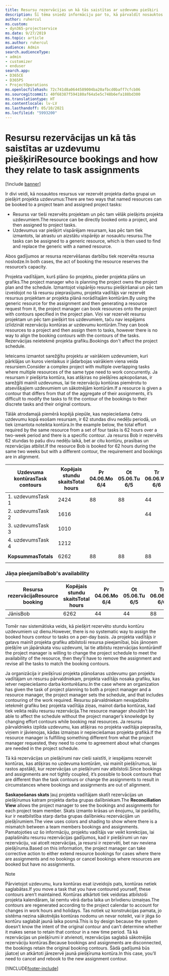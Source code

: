 ```yaml
---
title: Resursu rezervācijas un kā tās saistītas ar uzdevumu piešķiri
description: Šī tēma sniedz informāciju par to, kā pārvaldīt nosauktos resursus, resursu rezervēšanu un uzdevumu piešķiršanu un kā tie saistīti viens ar otru.
author: ruhercul
ms.custom:
- dyn365-projectservice
ms.date: 9/27/2019
ms.topic: article
ms.author: ruhercul
audience: Admin
search.audienceType:
- admin
- customizer
- enduser
search.app:
- D365CE
- D365PS
- ProjectOperations
ms.openlocfilehash: 72c741d8a0644589004ba20afbcd0baff7cfcb06
ms.sourcegitcommit: 40f68387f594180af64a5e5c748b6efa188bd300
ms.translationtype: HT
ms.contentlocale: lv-LV
ms.lasthandoff: 05/10/2021
ms.locfileid: "5993200"
---
```

# <a name="resource-bookings-and-how-they-relate-to-task-assignments"></a><span data-ttu-id="808db-103">Resursu rezervācijas un kā tās saistītas ar uzdevumu piešķiri</span><span class="sxs-lookup"><span data-stu-id="808db-103">Resource bookings and how they relate to task assignments</span></span>

[!include [banner](../includes/psa-now-project-operations.md)]

<span data-ttu-id="808db-104">Ir divi veidi, kā nosauktos resursus var rezervēt projekta darba grupai un piešķirt projekta uzdevumus:</span><span class="sxs-lookup"><span data-stu-id="808db-104">There are two ways that named resources can be booked to a project team and assigned project tasks:</span></span>

- <span data-ttu-id="808db-105">Resurss var tieši rezervēts projektam un pēc tam vēlāk piešķirts projekta uzdevumiem.</span><span class="sxs-lookup"><span data-stu-id="808db-105">The resource can be directly booked onto a project, and then assigned to project tasks.</span></span>
- <span data-ttu-id="808db-106">Uzdevumus var piešķirt vispārējam resursam, kas pēc tam tiek izmantots, lai atrastu un aizstātu vispārējo ar nosauktu resursu.</span><span class="sxs-lookup"><span data-stu-id="808db-106">The tasks can be assigned to a generic resource, which is then used to find and replace the generic with a named resource.</span></span> 

<span data-ttu-id="808db-107">Abos gadījumos ar resursa rezervēšanas darbību tiek rezervēta resursa noslodze.</span><span class="sxs-lookup"><span data-stu-id="808db-107">In both cases, the act of booking the resource reserves the resource’s capacity.</span></span>

<span data-ttu-id="808db-108">Projekta vadītājam, kurš plāno šo projektu, pieder projekta plāns un grafiks.</span><span class="sxs-lookup"><span data-stu-id="808db-108">The project manager who is planning the project owns the project plan and the schedule.</span></span> <span data-ttu-id="808db-109">Izmantojot vispārējo resursu piešķiršanai un pēc tam izveidojot no tā resursu pieprasījumu, projekta vadītājs var rezervēt resursus projektam ar projekta plānā norādītajām kontūrām.</span><span class="sxs-lookup"><span data-stu-id="808db-109">By using the generic resource for the assignment and then generating a resource request from it, the project manager can book resources onto the project with contours specified in the project plan.</span></span> <span data-ttu-id="808db-110">Viņi var rezervēt resursu projektam un pēc tam piešķirt tos uzdevumiem, taču nav iespējams izlīdzināt rezervāciju kontūras ar uzdevumu kontūrām.</span><span class="sxs-lookup"><span data-stu-id="808db-110">They can book resources to a project and then assign them to tasks, however there is no way to align the booking contours with the contours of the tasks.</span></span> <span data-ttu-id="808db-111">Rezervācijas neietekmē projekta grafiku.</span><span class="sxs-lookup"><span data-stu-id="808db-111">Bookings don't affect the project schedule.</span></span>

<span data-ttu-id="808db-112">Ieteicams izmantot sarežģītu projektu ar vairākiem uzdevumiem, kuri pārklājas un kuros vienlaikus ir jādarbojas vairākiem viena veida resursiem.</span><span class="sxs-lookup"><span data-stu-id="808db-112">Consider a complex project with multiple overlapping tasks where multiple resources of the same type need to work concurrently.</span></span> <span data-ttu-id="808db-113">Ja resursam ir piešķirta kontūra, kas atšķiras no piešķīres apkopošanas, ir sarežģīti mainīt uzdevumus, lai tie rezervāciju kontūras piemērotu to atsevišķajiem uzdevumiem un sākotnējām kontūrām.</span><span class="sxs-lookup"><span data-stu-id="808db-113">If a resource is given a contour that differs from that of the aggregate of their assignments, it’s difficult to modify the tasks to fit the contour of the bookings to their discrete tasks and their original contours.</span></span>

<span data-ttu-id="808db-114">Tālāk atrodamajā piemērā kopējā piepūle, kas nepieciešama četru uzdevumu kopā esošam resursam, ir 62 stundas divu nedēļu periodā, un tiek izmantota noteikta kontūra.</span><span class="sxs-lookup"><span data-stu-id="808db-114">In the example below, the total effort required by the same resource from a set of four tasks is 62 hours over a two-week period and there is a specific contour.</span></span> <span data-ttu-id="808db-115">Ja resurss Bob ir rezervēts 62 stundas to pašu divu nedēļu laikā, bet ar citu kontūru, prasības un rezervācijas atbilst.</span><span class="sxs-lookup"><span data-stu-id="808db-115">If the resource Bob is booked for 62 hours during the same two weeks but with a different contour, the requirement and bookings are in alignment.</span></span>

| <span data-ttu-id="808db-116">**Uzdevuma kontūras**</span><span class="sxs-lookup"><span data-stu-id="808db-116">**Task contours**</span></span>    | <span data-ttu-id="808db-117">**Kopējais stundu skaits**</span><span class="sxs-lookup"><span data-stu-id="808db-117">**Total hours**</span></span> | <span data-ttu-id="808db-118">Pr 04.06.</span><span class="sxs-lookup"><span data-stu-id="808db-118">Mo 6/4</span></span> | <span data-ttu-id="808db-119">Ot 05.06.</span><span class="sxs-lookup"><span data-stu-id="808db-119">Tu 6/5</span></span> | <span data-ttu-id="808db-120">Tr 06.06.</span><span class="sxs-lookup"><span data-stu-id="808db-120">We 6/6</span></span> | <span data-ttu-id="808db-121">Ce 07.06.</span><span class="sxs-lookup"><span data-stu-id="808db-121">Th 6/7</span></span> | <span data-ttu-id="808db-122">Pk 08.06.</span><span class="sxs-lookup"><span data-stu-id="808db-122">Fr 6/8</span></span> | <span data-ttu-id="808db-123">Se 09.06.</span><span class="sxs-lookup"><span data-stu-id="808db-123">Sa 6/9</span></span> | <span data-ttu-id="808db-124">Sv 10.06.</span><span class="sxs-lookup"><span data-stu-id="808db-124">Su 6/10</span></span> | <span data-ttu-id="808db-125">Pr 11.06.</span><span class="sxs-lookup"><span data-stu-id="808db-125">Mo 6/11</span></span> | <span data-ttu-id="808db-126">Ot 12.06.</span><span class="sxs-lookup"><span data-stu-id="808db-126">Tu 6/12</span></span> | <span data-ttu-id="808db-127">Tr 13.06.</span><span class="sxs-lookup"><span data-stu-id="808db-127">We 6/13</span></span> | <span data-ttu-id="808db-128">Ce 14.06.</span><span class="sxs-lookup"><span data-stu-id="808db-128">Th 6/14</span></span> | <span data-ttu-id="808db-129">Pk 15.06.</span><span class="sxs-lookup"><span data-stu-id="808db-129">Fr 6/15</span></span> |
|----------------------|-----------------|--------|--------|--------|--------|--------|--------|---------|---------|---------|---------|---------|---------|
| <span data-ttu-id="808db-130">1. uzdevums</span><span class="sxs-lookup"><span data-stu-id="808db-130">Task 1</span></span>               | <span data-ttu-id="808db-131">24</span><span class="sxs-lookup"><span data-stu-id="808db-131">24</span></span>              | <span data-ttu-id="808db-132">8</span><span class="sxs-lookup"><span data-stu-id="808db-132">8</span></span>      | <span data-ttu-id="808db-133">8</span><span class="sxs-lookup"><span data-stu-id="808db-133">8</span></span>      | <span data-ttu-id="808db-134">4</span><span class="sxs-lookup"><span data-stu-id="808db-134">4</span></span>      |        |        |        |         |         |         | <span data-ttu-id="808db-135">4</span><span class="sxs-lookup"><span data-stu-id="808db-135">4</span></span>       |         |         |
| <span data-ttu-id="808db-136">2. uzdevums</span><span class="sxs-lookup"><span data-stu-id="808db-136">Task 2</span></span>               | <span data-ttu-id="808db-137">16</span><span class="sxs-lookup"><span data-stu-id="808db-137">16</span></span>              |        |        | <span data-ttu-id="808db-138">4</span><span class="sxs-lookup"><span data-stu-id="808db-138">4</span></span>      | <span data-ttu-id="808db-139">4</span><span class="sxs-lookup"><span data-stu-id="808db-139">4</span></span>      |        |        |         | <span data-ttu-id="808db-140">8</span><span class="sxs-lookup"><span data-stu-id="808db-140">8</span></span>       |         |         |         |         |
| <span data-ttu-id="808db-141">3. uzdevums</span><span class="sxs-lookup"><span data-stu-id="808db-141">Task 3</span></span>               | <span data-ttu-id="808db-142">10</span><span class="sxs-lookup"><span data-stu-id="808db-142">10</span></span>              |        |        |        |        | <span data-ttu-id="808db-143">4</span><span class="sxs-lookup"><span data-stu-id="808db-143">4</span></span>      |        |         |         | <span data-ttu-id="808db-144">4</span><span class="sxs-lookup"><span data-stu-id="808db-144">4</span></span>       |         | <span data-ttu-id="808db-145">2</span><span class="sxs-lookup"><span data-stu-id="808db-145">2</span></span>       |         |
| <span data-ttu-id="808db-146">4. uzdevums</span><span class="sxs-lookup"><span data-stu-id="808db-146">Task 4</span></span>               | <span data-ttu-id="808db-147">12</span><span class="sxs-lookup"><span data-stu-id="808db-147">12</span></span>              |        |        |        |        |        |        |         |         |         | <span data-ttu-id="808db-148">4</span><span class="sxs-lookup"><span data-stu-id="808db-148">4</span></span>       |         | <span data-ttu-id="808db-149">8</span><span class="sxs-lookup"><span data-stu-id="808db-149">8</span></span>       |
|                      |                 |        |        |        |        |        |        |         |         |         |         |         |         |
| <span data-ttu-id="808db-150">**Kopsummas**</span><span class="sxs-lookup"><span data-stu-id="808db-150">**Totals**</span></span>           | <span data-ttu-id="808db-151">62</span><span class="sxs-lookup"><span data-stu-id="808db-151">62</span></span>              | <span data-ttu-id="808db-152">8</span><span class="sxs-lookup"><span data-stu-id="808db-152">8</span></span>      | <span data-ttu-id="808db-153">8</span><span class="sxs-lookup"><span data-stu-id="808db-153">8</span></span>      | <span data-ttu-id="808db-154">8</span><span class="sxs-lookup"><span data-stu-id="808db-154">8</span></span>      | <span data-ttu-id="808db-155">4</span><span class="sxs-lookup"><span data-stu-id="808db-155">4</span></span>      | <span data-ttu-id="808db-156">4</span><span class="sxs-lookup"><span data-stu-id="808db-156">4</span></span>      |        |         | <span data-ttu-id="808db-157">8</span><span class="sxs-lookup"><span data-stu-id="808db-157">8</span></span>       | <span data-ttu-id="808db-158">4</span><span class="sxs-lookup"><span data-stu-id="808db-158">4</span></span>       | <span data-ttu-id="808db-159">8</span><span class="sxs-lookup"><span data-stu-id="808db-159">8</span></span>       | <span data-ttu-id="808db-160">2</span><span class="sxs-lookup"><span data-stu-id="808db-160">2</span></span>       | <span data-ttu-id="808db-161">8</span><span class="sxs-lookup"><span data-stu-id="808db-161">8</span></span>       |
|                      |                 |        |        |        |        |        |        |         |         |         |         |

### <a name="bobs-availability"></a><span data-ttu-id="808db-162">Jāņa pieejamība</span><span class="sxs-lookup"><span data-stu-id="808db-162">Bob's availability</span></span>
| <span data-ttu-id="808db-163">**Resursa rezervācija**</span><span class="sxs-lookup"><span data-stu-id="808db-163">**Resource   booking**</span></span> | <span data-ttu-id="808db-164">**Kopējais stundu skaits**</span><span class="sxs-lookup"><span data-stu-id="808db-164">**Total hours**</span></span> | <span data-ttu-id="808db-165">Pr 04.06.</span><span class="sxs-lookup"><span data-stu-id="808db-165">Mo 6/4</span></span> | <span data-ttu-id="808db-166">Ot 05.06.</span><span class="sxs-lookup"><span data-stu-id="808db-166">Tu 6/5</span></span> | <span data-ttu-id="808db-167">Tr 06.06.</span><span class="sxs-lookup"><span data-stu-id="808db-167">We 6/6</span></span> | <span data-ttu-id="808db-168">Ce 07.06.</span><span class="sxs-lookup"><span data-stu-id="808db-168">Th 6/7</span></span> | <span data-ttu-id="808db-169">Pk 08.06.</span><span class="sxs-lookup"><span data-stu-id="808db-169">Fr 6/8</span></span> | <span data-ttu-id="808db-170">Se 09.06.</span><span class="sxs-lookup"><span data-stu-id="808db-170">Sa 6/9</span></span> | <span data-ttu-id="808db-171">Sv 10.06.</span><span class="sxs-lookup"><span data-stu-id="808db-171">Su 6/10</span></span> | <span data-ttu-id="808db-172">Pr 11.06.</span><span class="sxs-lookup"><span data-stu-id="808db-172">Mo 6/11</span></span> | <span data-ttu-id="808db-173">Ot 12.06.</span><span class="sxs-lookup"><span data-stu-id="808db-173">Tu 6/12</span></span> | <span data-ttu-id="808db-174">Tr 13.06.</span><span class="sxs-lookup"><span data-stu-id="808db-174">We 6/13</span></span> | <span data-ttu-id="808db-175">Ce 14.06.</span><span class="sxs-lookup"><span data-stu-id="808db-175">Th 6/14</span></span> | <span data-ttu-id="808db-176">Pk 15.06.</span><span class="sxs-lookup"><span data-stu-id="808db-176">Fr 6/15</span></span> |
|------------------------|-----------------|--------|--------|--------|--------|--------|--------|---------|---------|---------|---------|---------|---------|
| <span data-ttu-id="808db-177">Jānis</span><span class="sxs-lookup"><span data-stu-id="808db-177">Bob</span></span>                    | <span data-ttu-id="808db-178">62</span><span class="sxs-lookup"><span data-stu-id="808db-178">62</span></span>              | <span data-ttu-id="808db-179">4</span><span class="sxs-lookup"><span data-stu-id="808db-179">4</span></span>      | <span data-ttu-id="808db-180">4</span><span class="sxs-lookup"><span data-stu-id="808db-180">4</span></span>      | <span data-ttu-id="808db-181">8</span><span class="sxs-lookup"><span data-stu-id="808db-181">8</span></span>      | <span data-ttu-id="808db-182">8</span><span class="sxs-lookup"><span data-stu-id="808db-182">8</span></span>      | <span data-ttu-id="808db-183">8</span><span class="sxs-lookup"><span data-stu-id="808db-183">8</span></span>      |        |         | <span data-ttu-id="808db-184">4</span><span class="sxs-lookup"><span data-stu-id="808db-184">4</span></span>       | <span data-ttu-id="808db-185">4</span><span class="sxs-lookup"><span data-stu-id="808db-185">4</span></span>       | <span data-ttu-id="808db-186">8</span><span class="sxs-lookup"><span data-stu-id="808db-186">8</span></span>       | <span data-ttu-id="808db-187">8</span><span class="sxs-lookup"><span data-stu-id="808db-187">8</span></span>       | <span data-ttu-id="808db-188">6</span><span class="sxs-lookup"><span data-stu-id="808db-188">6</span></span>       |

<span data-ttu-id="808db-189">Tomēr nav sistemātiska veids, kā piešķirt rezervēto stundu kontūru uzdevumiem uz dienu.</span><span class="sxs-lookup"><span data-stu-id="808db-189">However, there is no systematic way to assign the booked hours contour to tasks on a per-day basis.</span></span> <span data-ttu-id="808db-190">Ja projekta vadītājs ir gatavs mainīt projekta grafiku atbilstoši resursa pieejamībai, būs jānoņem piešķīre un jāpārskata visu uzdevumi, lai tie atbilstu rezervācijas kontūrām</span><span class="sxs-lookup"><span data-stu-id="808db-190">If the project manager is willing to change the project schedule to meet the availability of the resource, then they’ll have to remove the assignment and revise all the tasks to match the booking contours.</span></span>

<span data-ttu-id="808db-191">Ja organizācija ir piešķīrusi projekta plānošanas uzdevumu gan projektu vadītājam un resursu pārvaldniekam, projekta vadītājs nosaka grafiku, kas ietver nepieciešamo darba konturēšanu.</span><span class="sxs-lookup"><span data-stu-id="808db-191">In the case where an organization has given the task of project planning to both a project manager and a resource manager, the project manager sets the schedule, and that includes contouring of the work required.</span></span> <span data-ttu-id="808db-192">Resursu pārvaldniekam nevajadzētu ietekmēt grafiku bez projekta vadītāja ziņas, mainot darba kontūras, kad tiek veikta reālu resursu rezervācija.</span><span class="sxs-lookup"><span data-stu-id="808db-192">The resource manager shouldn’t be able to affect the schedule without the project manager’s knowledge by changing effort contours while booking real resources.</span></span> <span data-ttu-id="808db-193">Ja resursu pārvaldnieks izpilda uzdevumu, kas atšķiras no projekta vadītāja pieprasīta, viņiem ir jāvienojas, kādas izmaiņas ir nepieciešamas projekta grafikā.</span><span class="sxs-lookup"><span data-stu-id="808db-193">If the resource manager is fulfilling something different from what the project manager requested, they need to come to agreement about what changes are needed in the project schedule.</span></span>

<span data-ttu-id="808db-194">Tā kā rezervācijas un piešķīrumi nav cieši saistīti, ir iespējams rezervēt kontūras, kas atšķiras no uzdevuma kontūrām, vai mainīt piešķīrumus, lai rastos apstākļi, kur rezervācijas un piešķīrumi nav atbilstoši.</span><span class="sxs-lookup"><span data-stu-id="808db-194">Since bookings and assignments are not tightly coupled, it’s possible to book contours that are different than the task contours or change the assignments to result in circumstances where bookings and assignments are out of alignment.</span></span>

<span data-ttu-id="808db-195">**Saskaņošanas skats** ļauj projekta vadītājam skatīt rezervācijas un piešķīrumus katram projekta darba grupas dalībniekam.</span><span class="sxs-lookup"><span data-stu-id="808db-195">The **Reconciliation View** allows the project manager to see the bookings and assignments for each project team member.</span></span> <span data-ttu-id="808db-196">Skats izmanto krāsas un ēnojumu, lai parādītu, kur ir neatbilstība starp darba grupas dalībnieku rezervācijām un piešķīrumiem.</span><span class="sxs-lookup"><span data-stu-id="808db-196">The view uses colors and shading to show where there is a mismatch between a team members bookings and assignments.</span></span> <span data-ttu-id="808db-197">Pamatojoties uz šo informāciju, projektu vadītājs var veikt korekcijas, lai paplašinātu resursu rezervācijas gadījumos, kad ir piešķīrumi un nav rezervāciju, vai atcelt rezervācijas, ja resursi ir rezervēti, bet nav neviena piešķīruma.</span><span class="sxs-lookup"><span data-stu-id="808db-197">Based on this information, the project manager can take corrective action to either extend resource bookings for cases where there are assignments and no bookings or cancel bookings where resources are booked but have no assignments.</span></span>

> [!NOTE]
> <span data-ttu-id="808db-198">Pārvietojot uzdevumu, kura kontūras esat izveidojis pats, kontūras netiek saglabātas.</span><span class="sxs-lookup"><span data-stu-id="808db-198">If you move a task that you have contoured yourself, these contours aren’t maintained.</span></span> <span data-ttu-id="808db-199">Kontūras atkārtoti tiek veidotas atbilstoši projekta kalendāram, lai ņemtu vērā darba laika un brīvdienu izmaiņas.</span><span class="sxs-lookup"><span data-stu-id="808db-199">The contours are regenerated according to the project calendar to account for changes in work hours and holidays.</span></span> <span data-ttu-id="808db-200">Tas notiek uz konstrukcijas pamata, jo sistēma nezina sākotnējās kontūras nodomu un nevar noteikt, vai ir jēga šo kontūru saglabāt jaunā laika posmā.</span><span class="sxs-lookup"><span data-stu-id="808db-200">This is by design because the system doesn’t know the intent of the original contour and can’t determine whether it makes sense to retain that contour in a new time period.</span></span> <span data-ttu-id="808db-201">Tā kā rezervācijas un piešķīrumi ir atvienoti, rezervācijas saglabā sākotnējās rezervāciju kontūras.</span><span class="sxs-lookup"><span data-stu-id="808db-201">Because bookings and assignments are disconnected, the bookings retain the original booking contours.</span></span> <span data-ttu-id="808db-202">Šādā gadījumā būs jāatceļ un atkārtoti jārezervē jaunā piešķīruma kontūra.</span><span class="sxs-lookup"><span data-stu-id="808db-202">In this case, you’ll need to cancel and rebook to the new assignment contour.</span></span>



[!INCLUDE[footer-include](../includes/footer-banner.md)]